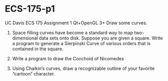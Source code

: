 ECS-175-p1
==========

UC Davis ECS 175 Assignment 1 Qt+OpenGL 3+ Draw some curves.

1. Space filling curves have become a standard way to map two-dimensional data sets onto 
disk. Suppose you are given a square. Write a program to generate a Sierpinski Curve of 
various orders that is contained in the square. 
 
2. Write a program to draw the Conchoid of Nicomedes 
 
3. Using Chaikin’s curves, draw a recognizable outline of your favorite “cartoon” character.
